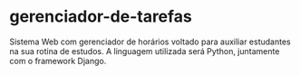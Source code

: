 # gerenciador-de-tarefas
<p> Sistema Web com gerenciador de horários voltado para auxiliar estudantes na sua rotina de estudos.
 A linguagem utilizada será Python, juntamente com o framework Django.<br>
